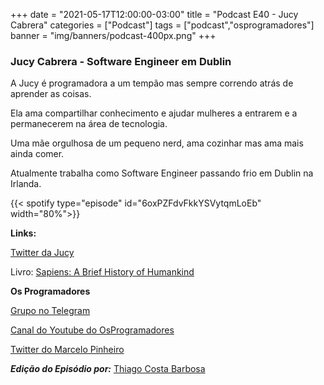+++
date = "2021-05-17T12:00:00-03:00"
title = "Podcast E40 - Jucy Cabrera"
categories = ["Podcast"]
tags = ["podcast","osprogramadores"]
banner = "img/banners/podcast-400px.png"
+++

### Jucy Cabrera - Software Engineer em Dublin

A Jucy é programadora a um tempão mas sempre correndo atrás de aprender as coisas.

Ela ama compartilhar conhecimento e ajudar mulheres a entrarem e a permanecerem na área de tecnologia.

Uma mãe orgulhosa de um pequeno nerd, ama cozinhar mas ama mais ainda comer.

Atualmente trabalha como Software Engineer passando frio em Dublin na Irlanda.


{{< spotify type="episode" id="6oxPZFdvFkkYSVytqmLoEb" width="80%">}}


**Links:**

[Twitter da Jucy](https://twitter.com/jucycabrera)

Livro: [Sapiens: A Brief History of Humankind](https://www.amazon.ca/Sapiens-Humankind-Yuval-Noah-Harari/dp/0771038518/ref=sr_1_1?dchild=1&keywords=sapiens&qid=1621223991&sr=8-1)


**Os Programadores**

[Grupo no Telegram](https://t.me/osprogramadores)

[Canal do Youtube do OsProgramadores](https://www.youtube.com/channel/UCt_YNYGl6K5yNXlXEQDdwWg?view_as=subscriber)

[Twitter do Marcelo Pinheiro](https://twitter.com/mpinheir)

***Edição do Episódio por:*** [Thiago Costa Barbosa](https://www.linkedin.com/in/ThiagoCostaBarbosa/)
